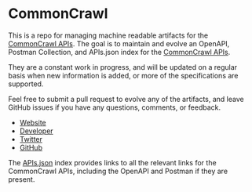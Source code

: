 # CommonCrawlThis is a repo for managing machine readable artifacts for the [CommonCrawl APIs](http://commoncrawl.org/). The goal is to maintain and evolve an OpenAPI, Postman Collection, and APIs.json index for the [CommonCrawl APIs](http://commoncrawl.org/).They are a constant work in progress, and will be updated on a regular basis when new information is added, or more of the specifications are supported.Feel free to submit a pull request to evolve any of the artifacts, and leave GitHub issues if you have any questions, comments, or feedback.- [Website](http://commoncrawl.org/)- [Developer](http://commoncrawl.org/)- [Twitter](https://twitter.com/CommonCrawl)- [GitHub](https://github.com/commoncrawl)The [APIs.json](https://github.com/api-evangelist/commoncrawl/blob/master/apis.json) index provides links to all the relevant links for the CommonCrawl APIs, including the OpenAPI and Postman if they are present.